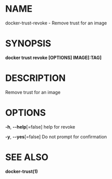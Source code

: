 # NAME

docker-trust-revoke - Remove trust for an image

# SYNOPSIS

**docker trust revoke \[OPTIONS\] IMAGE\[:TAG\]**

# DESCRIPTION

Remove trust for an image

# OPTIONS

**-h**, **--help**\[=false\] help for revoke

**-y**, **--yes**\[=false\] Do not prompt for confirmation

# SEE ALSO

**docker-trust(1)**
